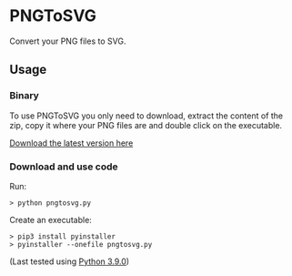# PNGToSVG

Convert your PNG files to SVG.

## Usage

### Binary

To use PNGToSVG you only need to download, extract the content of the zip, copy it where your PNG files are and double click on the executable.

[Download the latest version here](https://github.com/mayuso/PNGToSVG/releases)

### Download and use code

Run:

    > python pngtosvg.py
	
Create an executable:

    > pip3 install pyinstaller
    > pyinstaller --onefile pngtosvg.py
	
(Last tested using [Python 3.9.0](https://www.python.org/downloads/release/python-390/))
